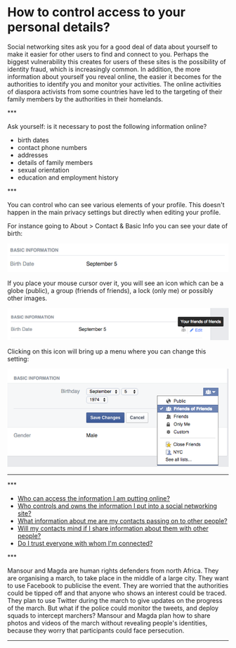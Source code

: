 # How to control access to your personal details?
<p>Social networking sites ask you for a good deal of data about yourself to make it easier for other users to find and connect to you. Perhaps the biggest vulnerability this creates for users of these sites is the possibility of identity fraud, which is increasingly common. In addition, the more information about yourself you reveal online, the easier it becomes for the authorities to identify you and monitor your activities. The online activities of diaspora activists from some countries have led to the targeting of their family members by the authorities in their homelands.</p>

***<p>Ask yourself: is it necessary to post the following information online?</p>
<ul>
<li>birth dates</li>
<li>contact phone numbers</li>
<li>addresses</li>
<li>details of family members</li>
<li>sexual orientation</li>
<li>education and employment history</li>
</ul>

***<p>You can control who can see various elements of your profile. This doesn&#39;t happen in the main privacy settings but directly when editing your profile.</p>
<p>For instance going to About &gt; Contact &amp; Basic Info you can see your date of birth:</p>
<p><img src="Screen Shot 2015-11-20 at 16.54.51.png" alt="Screen Shot 2015-11-20 at 16.54.51.png"></p>
<p>If you place your mouse cursor over it, you will see an icon which can be a globe (public), a group (friends of friends), a lock (only me) or possibly other images.</p>
<p><img src="Screen Shot 2015-11-20 at 16.54.57.png" alt="Screen Shot 2015-11-20 at 16.54.57.png"></p>
<p>Clicking on this icon will bring up a menu where you can change this setting:</p>
<p><img src="Screen Shot 2015-11-20 at 17.00.25.png" alt="Screen Shot 2015-11-20 at 17.00.25.png"></p>

***
***<ul>
<li><a href="safe-social-networks-who-can-access">Who can access the information I am putting online?</a></li>
<li><a href="safe-social-networks-who-controls">Who controls and owns the information I put into a social networking site?</a></li>
<li><a href="safe-social-networks-what-is-shared">What information about me are my contacts passing on to other people?</a></li>
<li><a href="safe-social-networks-consent">Will my contacts mind if I share information about them with other people?</a></li>
<li><a href="safe-social-networks-establishing-trust">Do I trust everyone with whom I&#39;m connected?</a></li>
</ul>

***<p>Mansour and Magda are human rights defenders from north Africa. They are organising a march, to take place in the middle of a large city. They want to use Facebook to publicise the event. They are worried that the authorities could be tipped off and that anyone who shows an interest could be traced. They plan to use Twitter during the march to give updates on the progress of the march. But what if the police could monitor the tweets, and deploy squads to intercept marchers? Mansour and Magda plan how to share photos and videos of the march without revealing people&#39;s identities, because they worry that participants could face persecution.</p>

***